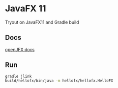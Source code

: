 # JavaFX 11

Tryout on JavaFX11 and Gradle build

## Docs

[openJFX docs](https://openjfx.io/openjfx-docs/#introduction)

## Run

```sh
gradle jlink
build/hellofx/bin/java -m hellofx/hellofx.HelloFX
```

